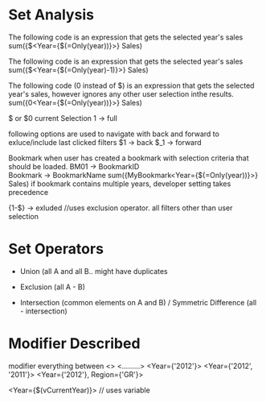 
Set Analysis
=============

The following code is an expression that gets the selected year's sales
sum({$<Year={$(=Only(year))}>} Sales)

The following code is an expression that gets the selected year's sales
sum({$<Year={$(=Only(year)-1)}>} Sales)

The following code (0 instead of $) is an expression that gets the selected year's sales, however ignores any other user selection inthe results.
sum({0<Year={$(=Only(year))}>} Sales)

$ or $0 current Selection
1 -> full

following options are used to navigate with back and forward to exluce/include last clicked filters
$1 -> back
$_1 -> forward

Bookmark when user has created a bookmark with selection criteria that should be loaded.
BM01 -> BookmarkID  
Bookmark -> BookmarkName
sum({MyBookmark<Year={$(=Only(year))}>} Sales)
if bookmark contains multiple years, developer setting takes precedence

{1-$} -> exluded  //uses exclusion operator. all filters other than user selection


Set Operators
=============
+ Union (all A and all B.. might have duplicates
- Exclusion  (all A - B)
* Intersection (common elements on A and B)
/ Symmetric Difference (all - intersection)


Modifier Described
========
modifier everything between <>
<.........> 
<Year={'2012'}>
<Year={'2012', '2011'}>
<Year={'2012'}, Region={'GR'}>

<Year={$(vCurrentYear)}>  // uses variable

